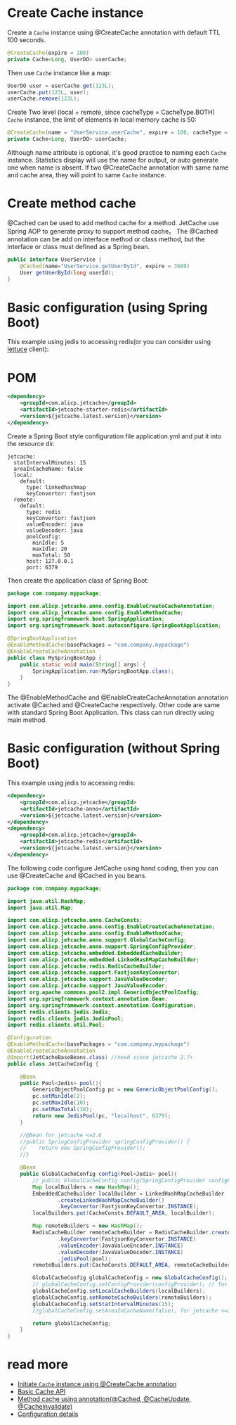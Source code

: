 
# Create Cache instance
Create a ```Cache``` instance using @CreateCache annotation with default TTL 100 seconds.
```java
@CreateCache(expire = 100)
private Cache<Long, UserDO> userCache;
```
Then use ```Cache``` instance like a map:
```java
UserDO user = userCache.get(123L);
userCache.put(123L, user);
userCache.remove(123L);
```

Create Two level (local + remote, since cacheType = CacheType.BOTH) ```Cache``` instance, the limit of elements in local memory cache is 50: 
```java
@CreateCache(name = "UserService.userCache", expire = 100, cacheType = CacheType.BOTH, localLimit = 50)
private Cache<Long, UserDO> userCache;
```
Although name attribute is optional, it's good practice to naming each ```Cache``` instance. 
Statistics display will use the name for output, or auto generate one when name is absent. 
If two @CreateCache annotation with same name and cache area, they will point to same ```Cache``` instance.

# Create method cache
@Cached can be used to add method cache for a method. 
JetCache use Spring AOP to generate proxy to support method cache。
The @Cached annotation can be add on interface method or class method, but the interface or class must defined as a Spring bean.
```java
public interface UserService {
    @Cached(name="UserService.getUserById", expire = 3600)
    User getUserById(long userId);
}
```

# Basic configuration (using Spring Boot)
This example using jedis to accessing redis(or you can consider using [lettuce](RedisWithLettuce.md) client): 
# POM
```xml
<dependency>
    <groupId>com.alicp.jetcache</groupId>
    <artifactId>jetcache-starter-redis</artifactId>
    <version>${jetcache.latest.version}</version>
</dependency>
```
Create a Spring Boot style configuration file application.yml and put it into the resource dir. 
```
jetcache:
  statIntervalMinutes: 15
  areaInCacheName: false
  local:
    default:
      type: linkedhashmap
      keyConvertor: fastjson
  remote:
    default:
      type: redis
      keyConvertor: fastjson
      valueEncoder: java
      valueDecoder: java
      poolConfig:
        minIdle: 5
        maxIdle: 20
        maxTotal: 50
      host: 127.0.0.1
      port: 6379
```
Then create the application class of Spring Boot:
```java
package com.company.mypackage;

import com.alicp.jetcache.anno.config.EnableCreateCacheAnnotation;
import com.alicp.jetcache.anno.config.EnableMethodCache;
import org.springframework.boot.SpringApplication;
import org.springframework.boot.autoconfigure.SpringBootApplication;

@SpringBootApplication
@EnableMethodCache(basePackages = "com.company.mypackage")
@EnableCreateCacheAnnotation
public class MySpringBootApp {
    public static void main(String[] args) {
        SpringApplication.run(MySpringBootApp.class);
    }
}

```
The @EnableMethodCache and @EnableCreateCacheAnnotation annotation activate @Cached and @CreateCache respectively.
Other code are same with standard Spring Boot Application. This class can run directly using main method.

# Basic configuration (without Spring Boot)
This example using jedis to accessing redis: 
```xml
<dependency>
    <groupId>com.alicp.jetcache</groupId>
    <artifactId>jetcache-anno</artifactId>
    <version>${jetcache.latest.version}</version>
</dependency>
<dependency>
    <groupId>com.alicp.jetcache</groupId>
    <artifactId>jetcache-redis</artifactId>
    <version>${jetcache.latest.version}</version>
</dependency>
```
The following code configure JetCache using hand coding, then you can use @CreateCache and @Cached in you beans.
```java
package com.company.mypackage;

import java.util.HashMap;
import java.util.Map;

import com.alicp.jetcache.anno.CacheConsts;
import com.alicp.jetcache.anno.config.EnableCreateCacheAnnotation;
import com.alicp.jetcache.anno.config.EnableMethodCache;
import com.alicp.jetcache.anno.support.GlobalCacheConfig;
import com.alicp.jetcache.anno.support.SpringConfigProvider;
import com.alicp.jetcache.embedded.EmbeddedCacheBuilder;
import com.alicp.jetcache.embedded.LinkedHashMapCacheBuilder;
import com.alicp.jetcache.redis.RedisCacheBuilder;
import com.alicp.jetcache.support.FastjsonKeyConvertor;
import com.alicp.jetcache.support.JavaValueDecoder;
import com.alicp.jetcache.support.JavaValueEncoder;
import org.apache.commons.pool2.impl.GenericObjectPoolConfig;
import org.springframework.context.annotation.Bean;
import org.springframework.context.annotation.Configuration;
import redis.clients.jedis.Jedis;
import redis.clients.jedis.JedisPool;
import redis.clients.util.Pool;

@Configuration
@EnableMethodCache(basePackages = "com.company.mypackage")
@EnableCreateCacheAnnotation
@Import(JetCacheBaseBeans.class) //need since jetcache 2.7+
public class JetCacheConfig {

    @Bean
    public Pool<Jedis> pool(){
        GenericObjectPoolConfig pc = new GenericObjectPoolConfig();
        pc.setMinIdle(2);
        pc.setMaxIdle(10);
        pc.setMaxTotal(10);
        return new JedisPool(pc, "localhost", 6379);
    }

    //@Bean for jetcache <=2.6 
    //public SpringConfigProvider springConfigProvider() {
    //    return new SpringConfigProvider();
    //}

    @Bean
    public GlobalCacheConfig config(Pool<Jedis> pool){
        // public GlobalCacheConfig config(SpringConfigProvider configProvider, Pool<Jedis> pool){ // for jetcache <=2.5 
        Map localBuilders = new HashMap();
        EmbeddedCacheBuilder localBuilder = LinkedHashMapCacheBuilder
                .createLinkedHashMapCacheBuilder()
                .keyConvertor(FastjsonKeyConvertor.INSTANCE);
        localBuilders.put(CacheConsts.DEFAULT_AREA, localBuilder);

        Map remoteBuilders = new HashMap();
        RedisCacheBuilder remoteCacheBuilder = RedisCacheBuilder.createRedisCacheBuilder()
                .keyConvertor(FastjsonKeyConvertor.INSTANCE)
                .valueEncoder(JavaValueEncoder.INSTANCE)
                .valueDecoder(JavaValueDecoder.INSTANCE)
                .jedisPool(pool);
        remoteBuilders.put(CacheConsts.DEFAULT_AREA, remoteCacheBuilder);

        GlobalCacheConfig globalCacheConfig = new GlobalCacheConfig();
        // globalCacheConfig.setConfigProvider(configProvider); // for jetcache <= 2.5
        globalCacheConfig.setLocalCacheBuilders(localBuilders);
        globalCacheConfig.setRemoteCacheBuilders(remoteBuilders);
        globalCacheConfig.setStatIntervalMinutes(15);
        //globalCacheConfig.setAreaInCacheName(false); for jetcache <=2.6 

        return globalCacheConfig;
    }
}

```

# read more
* [Initiate ```Cache``` instance using @CreateCache annotation](CreateCache.md)
* [Basic Cache API](CacheAPI.md)
* [Method cache using annotation(@Cached, @CacheUpdate, @CacheInvalidate)](MethodCache.md)
* [Configuration details](Config.md)